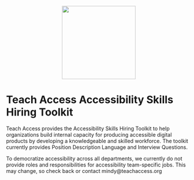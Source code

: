 <p align="center"><img src="https://github.com/teachaccess/accessibility-skills-hiring-toolkit/blob/gh-pages/images/teach_access_logo.svg" alt="" width=200></p>
<h1>Teach Access Accessibility Skills Hiring Toolkit</h1>
<p>Teach Access provides the Accessibility Skills Hiring Toolkit to help organizations build internal capacity for producing accessible digital products by developing a knowledgeable and skilled workforce. The toolkit currently provides Position Description Language and Interview Questions.</p>
<p>To democratize accessibility across all departments, we currently do not provide roles and responsibilities for accessibility team-specific jobs. This may change, so check back or contact mindy@teachaccess.org</p>
